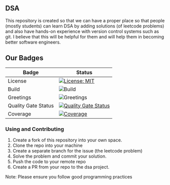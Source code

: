 ## DSA

This repository is created so that we can have a proper place
so that people (mostly students) can learn DSA by adding solutions (of leetcode problems) and
also have hands-on experience with version control systems such as git.
I believe that this will be helpful for them and will help them
in becoming better software engineers.

## Our Badges

| Badge    | Status                                                                                                    |
|----------|-----------------------------------------------------------------------------------------------------------|
| License  | [![License: MIT](https://img.shields.io/badge/License-MIT-green.svg)](https://opensource.org/licenses/MIT) |
| Build    | ![Build](https://github.com/prithvitewatia/dsa/actions/workflows/build.yml/badge.svg?branch=main)         |
| Greetings| ![Greetings](https://github.com/prithvitewatia/dsa/actions/workflows/greetings.yml/badge.svg)|
| Quality Gate Status | [![Quality Gate Status](https://sonarcloud.io/api/project_badges/measure?project=prithvitewatia_dsa&metric=alert_status)](https://sonarcloud.io/summary/new_code?id=prithvitewatia_dsa)|
| Coverage | [![Coverage](https://sonarcloud.io/api/project_badges/measure?project=prithvitewatia_dsa&metric=coverage)](https://sonarcloud.io/summary/new_code?id=prithvitewatia_dsa)|

### Using and Contributing

1. Create a fork of this repository into your own space.
2. Clone the repo into your machine
3. Create a separate branch for the issue (the leetcode problem)
4. Solve the problem and commit your solution.
5. Push the code to your remote repo
6. Create a PR from your repo to the dsa project.

Note: Please ensure you follow good programming practices

